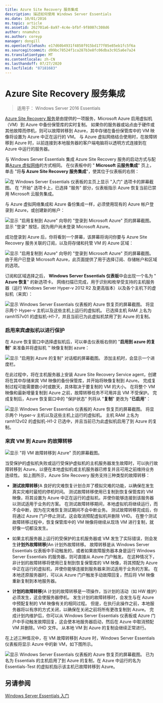 ```yaml
---
title: Azure Site Recovery 服务集成
description: 描述如何使用 Windows Server Essentials
ms.date: 10/01/2016
ms.topic: article
ms.assetid: 262701a6-8a97-4c4e-bfbf-9f8007c308d6
author: nnamuhcs
ms.author: coreyp
manager: dongill
ms.openlocfilehash: e17d60b4931f4858f915bd177f05e85eb1fc5f6a
ms.sourcegitcommit: d99bc78524f1ca287b3e8fc06dba3c915a6e7a24
ms.translationtype: MT
ms.contentlocale: zh-CN
ms.lasthandoff: 07/27/2020
ms.locfileid: "87181683"
---
```

# <a name="azure-site-recovery-services-integration"></a>Azure Site Recovery 服务集成

>适用于： Windows Server 2016 Essentials

[Azure Site Recovery 服务](https://docs.microsoft.com/azure/site-recovery/)是由提供的一项服务，Microsoft Azure 启用虚拟机（VM）到 Azure 中备份保管库的实时复制。 如果你的服务器或站点由于硬件或其他故障而停机，则可以故障转移到 Azure，其中存储在备份保管库中的 VM 映像将设置为 Azure 中正在运行的 VM。 与 Azure 虚拟网络结合使用时，在故障转移到 Azure 时，以前连接到本地服务器的客户端电脑将以透明方式连接到在 Azure 中运行的服务器。

与 Windows Server Essentials 集成 Azure Site Recovery 服务的启动方式与配置[Azure 虚拟网络](azure-virtual-network-integration.md)的方式相同。 在仪表板中的 " **Microsoft 云服务集成**" 页上，单击 "将**与 Azure Site Recovery 服务集成**"，使其位于仪表板的右侧：

![在 Windows Server Essentials 仪表板的主页上显示 "入门" 选项卡的屏幕截图。 在 "开始" 选项卡上，已选择 "服务" 部分，仪表板指示 Azure 恢复当前已禁用 Microsoft 云服务集成。](media/azure-site-recovery-1.PNG)

与 Azure 虚拟网络集成和 Azure 备份集成一样，必须使用现有的 Azure 帐户登录到 Azure，或创建新的帐户：

![显示 "启用复制到 Azure" 向导的 "登录到 Microsoft Azure" 页的屏幕截图。 显示 "登录" 按钮，因为用户尚未登录 Microsoft Azure。](media/azure-site-recovery-2.PNG)

成功登录到 Azure 后，你将看到一个屏幕，该屏幕将询问你要与 Azure Site Recovery 服务关联的订阅，以及将存储和托管 VM 的 Azure 区域：

![显示 "启用复制到 Azure" 向导的 "登录到 Microsoft Azure" 页的屏幕截图。 由于用户已登录 Microsoft Azure，此页面提供了用于选择订阅、存储帐户和区域的选项。](media/azure-site-recovery-3.PNG)

订阅和区域选择之后， **Windows Server Essentials 仪表板**中会出现一个名为 " **Azure 恢复**" 的新选项卡。 网络扫描已完成，用于识别和枚举受支持的主机服务器（运行 Windows Server Hyper-v 2012 R2 及更高版本）以及各个主机下的虚拟机（来宾）：

![显示 Windows Server Essentials 仪表板的 Azure 恢复页的屏幕截图。 将显示两个 Hyper-v 主机以及这些主机上运行的虚拟机。 已选择主机 RAM 上名为 ramh157v01 的虚拟机-H1-7，并且当前已为此虚拟机禁用了到 Azure 的复制。](media/azure-site-recovery-4.PNG)

### <a name="enabling-guest-virtual-machines-for-protection"></a>启用来宾虚拟机以进行保护

在 Azure 恢复窗口中选择虚拟机后，可以单击仪表板右侧的 "**启用到 azure 的复制**" 来准备并将虚拟机 &trade; 映像复制到 azure：

![显示 "启用到 Azure 的复制" 对话框的屏幕截图。 添加主机时，会显示一个进度栏。](media/azure-site-recovery-5.PNG)

在此过程中，将在主机服务器上安装 Azure Site Recovery Service agent，创建将在其中存储来宾 VM 映像的备份保管库，并开始将映像复制到 Azure。 完成复制过程可能需要数小时或数天，具体取决于要复制的 VM 的大小。 在将整个 VM 映像和最新增量复制到 Azure 之前，故障转移任务不可用并且 VM 不受保护。 完成复制后，Azure 恢复窗口中的 "保护状态" 列将从 "**复制**" 更改为 "**已启用**"：

![显示 Windows Server Essentials 仪表板的 Azure 恢复页的屏幕截图。 将显示两个 Hyper-v 主机以及这些主机上运行的虚拟机。 主机 RAM 上名为 ramh12v02 的虚拟机-H1-2 已选中，并且当前已为此虚拟机启用了到 Azure 的复制。](media/azure-site-recovery-6.PNG)

### <a name="failover-of-a-guest-vm-to-azure"></a>来宾 VM 到 Azure 的故障转移

![显示 "将 VM 故障转移到 Azure" 页的屏幕截图。](media/azure-site-recovery-7.PNG)

当受保护的虚拟机失败或运行受保护虚拟机的主机服务器发生故障时，可以执行故障转移到 Azure，以便在本地虚拟机或主机服务器已修复并且可用之前维持业务连续性。 如上图所示，Azure Site Recovery 服务支持三种类型的故障转移：

-   **测试故障转移**ƒA 良好的灾难恢复计划合并了模拟灾难的功能，以确保在发生真实灾难时最短的停机时间。 测试故障转移使用已复制到恢复保管库的 VM 映像，将其设置为 Azure 中正在运行的虚拟机，并使你能够连接到该服务器以测试适用于业务的方案。 在测试故障转移期间，本地虚拟机将继续运行，而不会中断，因为在灾难恢复测试期间不会中断业务。 测试故障转移完成后，你将通过 Azure 门户停止测试，这会取消预配虚拟机并删除 VHD。 在整个测试故障转移过程中，恢复保管库中的 VM 映像将继续从现场 VM 进行复制，就好像一切都没发生。

-   如果主机服务器上运行的受保护的主机服务器或 VM 发生了实际错误，则会发生**计划外故障转移**ƒAn 计划外故障转移。 故障转移是从 Windows Server Essentials 仪表板中手动触发的，或者如果故障服务器本身是运行 Windows Server Essentials 的服务器，则可直接从 Azure 门户触发。 在这种情况下，非计划的故障转移将使用已复制到恢复保管库的 VM 映像，将其预配为 Azure 中正在运行的虚拟机，并使你能够连接到服务器来测试适用于业务的方案。 在本地还原服务器时，可以从 Azure 门户触发手动故障回复，然后将 VM 映像重新复制到本地服务器。

-   **计划的故障转移**ƒA 计划的故障转移是一项操作，当计划的活动（如 HW 维护）必须发生，这会使服务器停机。 发生计划的故障转移时，会发生与在 Azure 中预配复制的 VM 映像有关的相同过程。 但是，在执行此操作之前，本地服务器将以有序的方式关闭，以确保在关闭之前将所有更改复制到 Azure。 完成计划内维护后，你可以从 Windows Server Essentials 仪表板或 Azure 门户中手动触发故障回复，这会使本地服务器启动，然后在 Azure 中取消预配 VM 并删除。VHD 文件。 从本地 VM 到 Azure 的复制会继续正常进行。

在上述三种情况中，在 VM 故障转移到 Azure 时，Windows Server Essentials 仪表板将显示 Azure 中的新 VM，如下图所示。

![显示 Windows Server Essentials 仪表板的 Azure 恢复页的屏幕截图。 已为名为 Essentials 的主机启用了到 Azure 的复制，在 Azure 中运行的名为 Essentials-Test 的虚拟机指示该主机已故障转移到 Azure。](media/azure-site-recovery-8.PNG)

<a name="see-also"></a>另请参阅
--------
[Windows Server Essentials 入门](get-started.md)
